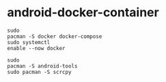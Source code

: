 # android-docker-container

</span></code></pre></td><td class="lntd"><pre tabindex="0" class="chroma"><code class="language-bash" data-lang="bash"><span class="line"><span class="cl">sudo pacman -S docker docker-compose
</span></span><span class="line"><span class="cl">sudo systemctl <span class="nb">enable</span> --now docker
</span></span></code></pre></td></tr></tbody></button>

</span></code></pre></td><td class="lntd"><pre tabindex="0" class="chroma"><code class="language-bash" data-lang="bash"><span class="line"><span class="cl">sudo pacman -S android-tools
</span></span><span class="line"><span class="cl">sudo pacman -S scrcpy
</span></span></code></pre></td></tr></tbody><button class="copy-button" type="button" style="visibility: hidden; opacity: 0;"></table>

<code>## running redroid with custom settings (custom display for example)
docker run -itd --rm --privileged \
    --pull always \
    -v ~/data:/data \
    -p 5555:5555 \
    redroid/redroid:11.0.0-latest \
    androidboot.redroid_width=1080 \
    androidboot.redroid_height=1920 \
    androidboot.redroid_dpi=480 \
</code>

<div style="position:relative; display: flex; flex-wrap: nowrap;"> 
    <img style='position:absolute; z-index:1;' src='sample.png' alt="sample.png"/>
    <img style='position:absolute; z-index:1;' src='sample.png' alt="sample.png"/>
</div> 
